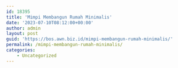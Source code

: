 ```yaml
---
id: 18395
title: 'Mimpi Membangun Rumah Minimalis'
date: '2023-07-10T08:12:00+00:00'
author: admin
layout: post
guid: 'https://bos.awn.biz.id/mimpi-membangun-rumah-minimalis/'
permalink: /mimpi-membangun-rumah-minimalis/
categories:
    - Uncategorized
---
```


